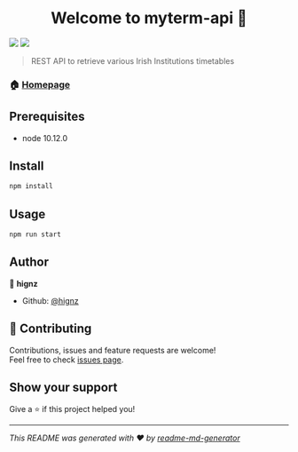 <h1 align="center">Welcome to myterm-api 👋</h1>
<p>
  <img src="https://img.shields.io/badge/version-1.0.2-blue.svg?cacheSeconds=2592000" />
  <img src="https://img.shields.io/badge/node-10.12.0-blue.svg" />
</p>

> REST API to retrieve various Irish Institutions timetables

### 🏠 [Homepage](https://github.com/hignz/itsligo-utils)

## Prerequisites

- node 10.12.0

## Install

```sh
npm install
```

## Usage

```sh
npm run start
```

## Author

👤 **hignz**

* Github: [@hignz](https://github.com/hignz)

## 🤝 Contributing

Contributions, issues and feature requests are welcome!<br />Feel free to check [issues page](https://github.com/hignz/itsligo-utils/issues).

## Show your support

Give a ⭐️ if this project helped you!

***
_This README was generated with ❤️ by [readme-md-generator](https://github.com/kefranabg/readme-md-generator)_